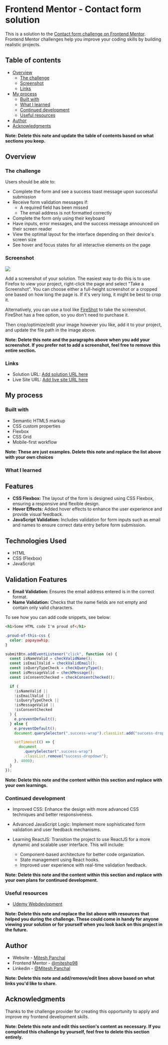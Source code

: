# Frontend Mentor - Contact form solution

This is a solution to the [Contact form challenge on Frontend Mentor](https://www.frontendmentor.io/challenges/contact-form--G-hYlqKJj). Frontend Mentor challenges help you improve your coding skills by building realistic projects.

## Table of contents

- [Overview](#overview)
  - [The challenge](#the-challenge)
  - [Screenshot](#screenshot)
  - [Links](#links)
- [My process](#my-process)
  - [Built with](#built-with)
  - [What I learned](#what-i-learned)
  - [Continued development](#continued-development)
  - [Useful resources](#useful-resources)
- [Author](#author)
- [Acknowledgments](#acknowledgments)

**Note: Delete this note and update the table of contents based on what sections you keep.**

## Overview

### The challenge

Users should be able to:

- Complete the form and see a success toast message upon successful submission
- Receive form validation messages if:
  - A required field has been missed
  - The email address is not formatted correctly
- Complete the form only using their keyboard
- Have inputs, error messages, and the success message announced on their screen reader
- View the optimal layout for the interface depending on their device's screen size
- See hover and focus states for all interactive elements on the page

### Screenshot

![](./screenshot.jpg)

Add a screenshot of your solution. The easiest way to do this is to use Firefox to view your project, right-click the page and select "Take a Screenshot". You can choose either a full-height screenshot or a cropped one based on how long the page is. If it's very long, it might be best to crop it.

Alternatively, you can use a tool like [FireShot](https://getfireshot.com/) to take the screenshot. FireShot has a free option, so you don't need to purchase it.

Then crop/optimize/edit your image however you like, add it to your project, and update the file path in the image above.

**Note: Delete this note and the paragraphs above when you add your screenshot. If you prefer not to add a screenshot, feel free to remove this entire section.**

### Links

- Solution URL: [Add solution URL here](https://your-solution-url.com)
- Live Site URL: [Add live site URL here](https://your-live-site-url.com)

## My process

### Built with

- Semantic HTML5 markup
- CSS custom properties
- Flexbox
- CSS Grid
- Mobile-first workflow

**Note: These are just examples. Delete this note and replace the list above with your own choices**

### What I learned

## Features

- **CSS Flexbox:** The layout of the form is designed using CSS Flexbox, ensuring a responsive and flexible design.
- **Hover Effects:** Added hover effects to enhance the user experience and provide visual feedback.
- **JavaScript Validation:** Includes validation for form inputs such as email and names to ensure correct data entry before form submission.

## Technologies Used

- HTML
- CSS (Flexbox)
- JavaScript

## Validation Features

- **Email Validation:** Ensures the email address entered is in the correct format.
- **Name Validation:** Checks that the name fields are not empty and contain only valid characters.

To see how you can add code snippets, see below:

```html
<h1>Some HTML code I'm proud of</h1>
```

```css
.proud-of-this-css {
  color: papayawhip;
}
```

```js
submitBtn.addEventListener("click", function (e) {
  const isNameValid = checkValidName();
  const isEmailValid = checkValidEmail();
  const isQueryTypeCheck = checkQueryType();
  const isMessageValid = checkMessage();
  const isConsentChecked = checkConsentChecked();

  if (
    !isNameValid ||
    !isEmailValid ||
    !isQueryTypeCheck ||
    !isMessageValid ||
    !isConsentChecked
  ) {
    e.preventDefault();
  } else {
    e.preventDefault();
    document.querySelector(".success-wrap").classList.add("success-dropdown");

    setTimeout(() => {
      document
        .querySelector(".success-wrap")
        .classList.remove("success-dropdown");
    }, 4000);
  }
});
```

**Note: Delete this note and the content within this section and replace with your own learnings.**

### Continued development

- Improved CSS: Enhance the design with more advanced CSS techniques and better responsiveness.
- Advanced JavaScript Logic: Implement more sophisticated form validation and user feedback mechanisms.
- Learning ReactJS: Transition the project to use ReactJS for a more dynamic and scalable user interface. This will include:

  - Component-based architecture for better code organization.
  - State management using React hooks.
  - Improved user experience with real-time validation feedback.

**Note: Delete this note and the content within this section and replace with your own plans for continued development.**

### Useful resources

- [Udemy Webdevlopment](https://www.udemy.com/share/101W9C3@2s1lShiGH32a3OJHMYullps9bvMmvxO_kykXK5ZGloqkGQDHawnryvbZtrMeQ8y81A==/)

**Note: Delete this note and replace the list above with resources that helped you during the challenge. These could come in handy for anyone viewing your solution or for yourself when you look back on this project in the future.**

## Author

- Website - [Mitesh Panchal](https://miteshp98.github.io/portfolio-website/)
- Frontend Mentor - [@miteshp98](https://www.frontendmentor.io/profile/miteshp98)
- Linkedin - [@Mitesh Panchal](https://www.linkedin.com/in/mitesh-panchal-356558126/)

**Note: Delete this note and add/remove/edit lines above based on what links you'd like to share.**

## Acknowledgments

Thanks to the challenge provider for creating this opportunity to apply and improve my frontend development skills.

**Note: Delete this note and edit this section's content as necessary. If you completed this challenge by yourself, feel free to delete this section entirely.**
